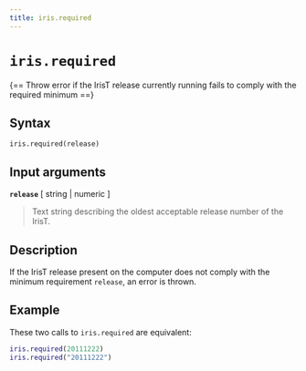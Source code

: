 ```yaml
---
title: iris.required
---
```


# `iris.required`

{== Throw error if the IrisT release currently running fails to comply with the required minimum ==}


## Syntax

    iris.required(release)


## Input arguments

__`release`__ [ string | numeric ]
> 
> Text string describing the oldest acceptable release number of the IrisT.
> 


## Description

If the IrisT release present on the computer does not comply with the
minimum requirement `release`, an error is thrown.


## Example

These two calls to `iris.required` are equivalent:

```matlab
iris.required(20111222)
iris.required("20111222")
```

